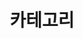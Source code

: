 ---
title: "카테고리"
layout: categories
permalink: /categories/
author_profile: true
sidebar_main: trie
---